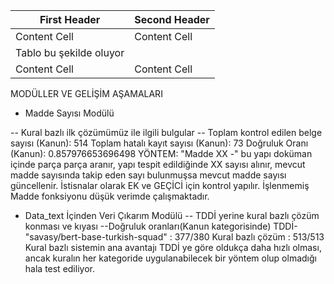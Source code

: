 | First Header  | Second Header |
| ------------- | ------------- |
| Content Cell  | Content Cell  |
|Tablo bu şekilde oluyor      | |
| Content Cell  | Content Cell  |


MODÜLLER VE GELİŞİM AŞAMALARI
- Madde Sayısı Modülü

-- Kural bazlı ilk çözümümüz ile ilgili bulgular
-- Toplam kontrol edilen belge sayısı (Kanun): 514
Toplam hatalı kayıt sayısı (Kanun): 73
Doğruluk Oranı (Kanun): 0.857976653696498
YÖNTEM: "Madde XX -" bu yapı doküman içinde parça parça aranır, yapı tespit edildiğinde XX sayısı alınır, mevcut madde sayısında takip eden sayı bulunmuşsa mevcut madde sayısı güncellenir. İstisnalar olarak EK ve GEÇİCİ için kontrol yapılır. İşlenmemiş Madde fonksiyonu düşük verimde çalışmaktadır.

- Data_text İçinden Veri Çıkarım Modülü
-- TDDİ yerine kural bazlı çözüm konması ve kıyası
--Doğruluk oranları(Kanun kategorisinde)
TDDİ-"savasy/bert-base-turkish-squad" : 377/380
Kural bazlı çözüm : 513/513 
Kural bazlı sistemin ana avantajı TDDİ ye göre oldukça daha hızlı olması, ancak kuralın her kategoride uygulanabilecek bir yöntem olup olmadığı hala test ediliyor.
